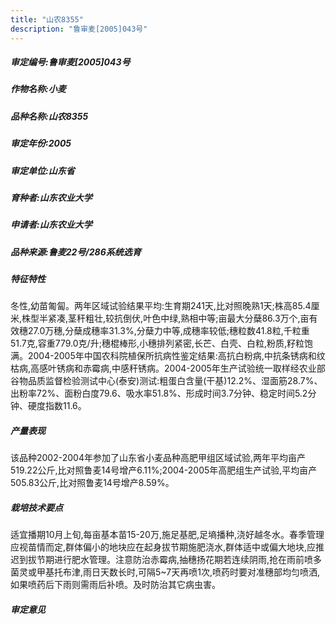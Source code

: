 ```yaml
---
title: "山农8355"
description: "鲁审麦[2005]043号"
---
```

##### 审定编号:鲁审麦[2005]043号

##### 作物名称:小麦

##### 品种名称:山农8355

##### 审定年份:2005

##### 审定单位:山东省

##### 育种者:山东农业大学

##### 申请者:山东农业大学

##### 品种来源:鲁麦22号/286系统选育

##### 特征特性
冬性,幼苗匍匐。两年区域试验结果平均:生育期241天,比对照晚熟1天;株高85.4厘米,株型半紧凑,茎秆粗壮,较抗倒伏,叶色中绿,熟相中等;亩最大分蘖86.3万个,亩有效穗27.0万穗,分蘖成穗率31.3%,分蘖力中等,成穗率较低;穗粒数41.8粒,千粒重51.7克,容重779.0克/升;穗棍棒形,小穗排列紧密,长芒、白壳、白粒,粉质,籽粒饱满。2004-2005年中国农科院植保所抗病性鉴定结果:高抗白粉病,中抗条锈病和纹枯病,高感叶锈病和赤霉病,中感秆锈病。2004-2005年生产试验统一取样经农业部谷物品质监督检验测试中心(泰安)测试:粗蛋白含量(干基)12.2%、湿面筋28.7%、出粉率72%、面粉白度79.6、吸水率51.8%、形成时间3.7分钟、稳定时间5.2分钟、硬度指数11.6。

##### 产量表现
该品种2002-2004年参加了山东省小麦品种高肥甲组区域试验,两年平均亩产519.22公斤,比对照鲁麦14号增产6.11%;2004-2005年高肥组生产试验,平均亩产505.83公斤,比对照鲁麦14号增产8.59%。

##### 栽培技术要点
适宜播期10月上旬,每亩基本苗15-20万,施足基肥,足墒播种,浇好越冬水。春季管理应视苗情而定,群体偏小的地块应在起身拔节期施肥浇水,群体适中或偏大地块,应推迟到拔节期进行肥水管理。注意防治赤霉病,抽穗扬花期若连续阴雨,抢在雨前喷多菌灵或甲基托布津,雨日天数长时,可隔5~7天再喷1次,喷药时要对准穗部均匀喷洒,如果喷药后下雨则需雨后补喷。及时防治其它病虫害。

##### 审定意见

